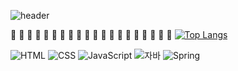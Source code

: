 ![header](https://capsule-render.vercel.app/api?type=wave&color=auto&height=300&section=header&text=SONG_GARDEN&fontSize=90)

🌻 🌻 🌻 🌻 🌻 🌻 🌻 🌻 🌻 🌻 🌻 🌻 🌻 🌻 🌻 🌻 🌻 🌻 🌻 🌻 
[![Top Langs](https://github-readme-stats.vercel.app/api/top-langs/?username=songhyun94)](https://github.com/깃허브아이디/github-readme-stats)


![HTML](https://img.shields.io/badge/HTML-239120?style=for-the-badge&logo=html5&logoColor=white)
![CSS](https://img.shields.io/badge/CSS-239120?&style=for-the-badge&logo=css3&logoColor=white)
![JavaScript](https://img.shields.io/badge/JavaScript-F7DF1E?style=for-the-badge&logo=JavaScript&logoColor=white)
![자바](https://img.shields.io/badge/-자바-007396?style=flat&logo=Java&logoColor=ffffff)
![Spring](https://img.shields.io/badge/-Spring-6DB33F?style=for-the-badge&logo=Spring&logoColor=white)






